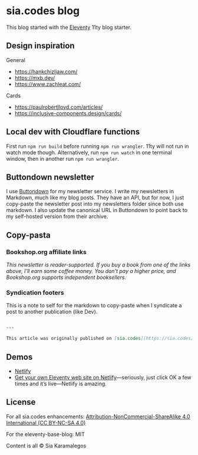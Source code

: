# sia.codes blog

This blog started with the [Eleventy](https://github.com/11ty/eleventy) 11ty blog starter.

## Design inspiration

General
- https://hankchizljaw.com/
- https://mxb.dev/
- https://www.zachleat.com/

Cards
- https://paulrobertlloyd.com/articles/
- https://inclusive-components.design/cards/

## Local dev with Cloudflare functions

First run `npm run build` before running `npm run wrangler`. 11ty will not run in watch mode though. Alternatively, run `npm run watch` in one terminal window, then in another run `npm run wrangler`.

## Buttondown newsletter

I use [Buttondown](https://buttondown.email/emails) for my newsletter service. I write my newsletters in Markdown, much like my blog posts. They have an API, but for now, I just copy-paste the newsletter post into my newsletters folder since both use markdown. I also update the canonical URL in Buttondown to point back to my self-hosted version from their archive.

## Copy-pasta

### Bookshop.org affiliate links

*This newsletter is reader-supported. If you buy a book from one of the links above, I'll earn some coffee money. You don't pay a higher price, and Bookshop.org supports independent booksellers.*

### Syndication footers

This is a note to self for the markdown to copy-paste when I syndicate a post to another publication (like Dev).

```markdown

---

This article was originally published on [sia.codes](https://sia.codes/posts/how-to-add-prettier-to-a-project/). Head over there if you like this post and want to read others like it, or sign up for my [newsletter](https://buttondown.email/sia.codes) to be notified of new posts!
```

## Demos

* [Netlify](https://eleventy-base-blog.netlify.com/)
* [Get your own Eleventy web site on Netlify](https://app.netlify.com/start/deploy?repository=https://github.com/11ty/eleventy-base-blog)—seriously, just click OK a few times and it’s live—Netlify is amazing.

## License
For all sia.codes enhancements: [Attribution-NonCommercial-ShareAlike 4.0 International (CC BY-NC-SA 4.0)](https://creativecommons.org/licenses/by-nc-sa/4.0/)

For the eleventy-base-blog: MIT

Content is all &copy; Sia Karamalegos

